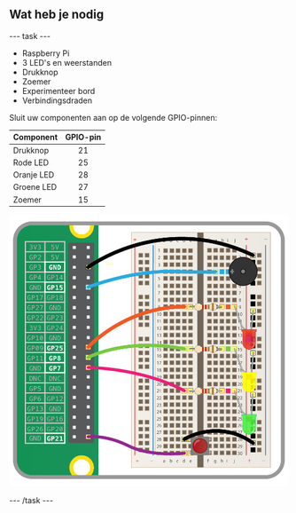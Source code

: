 ## Wat heb je nodig

\--- task \---

- Raspberry Pi
- 3 LED's en weerstanden
- Drukknop
- Zoemer
- Experimenteer bord
- Verbindingsdraden

Sluit uw componenten aan op de volgende GPIO-pinnen:

| Component  | GPIO-pin |
| ---------- |:--------:|
| Drukknop   |    21    |
| Rode LED   |    25    |
| Oranje LED |    28    |
| Groene LED |    27    |
| Zoemer     |    15    |

![elektrisch schema](images/wiring.png)

\--- /task \---